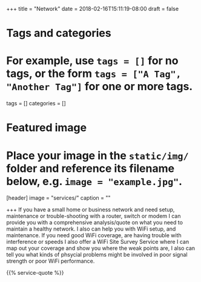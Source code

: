 +++
title = "Network"
date = 2018-02-16T15:11:19-08:00
draft = false

# Tags and categories
# For example, use `tags = []` for no tags, or the form `tags = ["A Tag", "Another Tag"]` for one or more tags.
tags = []
categories = []

# Featured image
# Place your image in the `static/img/` folder and reference its filename below, e.g. `image = "example.jpg"`.
[header]
image = "services/"
caption = ""

+++
If you have a small home or business network and need setup, maintenance or trouble-shooting with a router, switch or modem I can provide you with a comprehensive analysis/quote on what you need to maintain a healthy network. I also can help you with WiFi setup, and maintenance. If you need good WiFi coverage, are having trouble with interference or speeds I also offer a WiFi Site Survey Service where I can map out your coverage and show you where the weak points are, I also can tell you what kinds of phsycial problems might be involved in poor signal strength or poor WiFi performance.<!--more-->

{{% service-quote %}} 